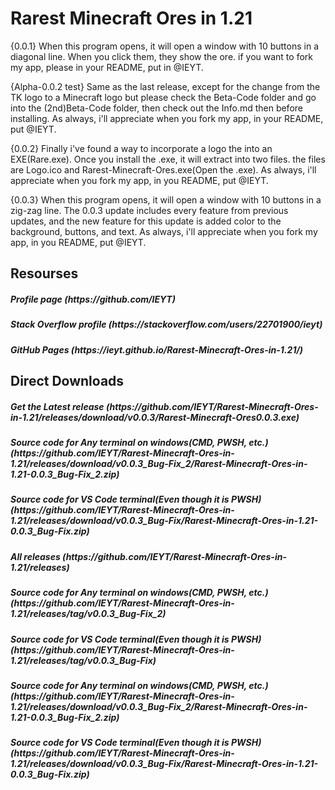 # Rarest Minecraft Ores in 1.21
{0.0.1} When this program opens, it will open a window with 10 buttons in a diagonal line. When you click them, they show the ore. if you want to fork my app, please in your README, put in @IEYT.

{Alpha-0.0.2 test} Same as the last release, except for the change from the TK logo to a Minecraft logo but please check the Beta-Code folder and go into the (2nd)Beta-Code folder, then check out the Info.md then before installing. As always, i'll appreciate when you fork my app, in your README, put @IEYT.

{0.0.2} Finally i've found a way to incorporate a logo the into an EXE(Rare.exe). Once you install the .exe, it will extract into two files. the files are Logo.ico and Rarest-Minecraft-Ores.exe(Open the .exe). As always, i'll appreciate when you fork my app, in you README, put @IEYT.

{0.0.3} When this program opens, it will open a window with 10 buttons in a zig-zag line. The 0.0.3 update includes every feature from previous updates, and the new feature for this update is added color to the background, buttons, and text. As always, i'll appreciate when you fork my app, in you README, put @IEYT.

<h2> Resourses </h2>
<h5> Profile page (https://github.com/IEYT)
<h5> Stack Overflow profile (https://stackoverflow.com/users/22701900/ieyt)
<h5> GitHub Pages (https://ieyt.github.io/Rarest-Minecraft-Ores-in-1.21/)

<h2> Direct Downloads </h2>
<h5>Get the Latest release (https://github.com/IEYT/Rarest-Minecraft-Ores-in-1.21/releases/download/v0.0.3/Rarest-Minecraft-Ores0.0.3.exe)
<h5>Source code for Any terminal on windows(CMD, PWSH, etc.) (https://github.com/IEYT/Rarest-Minecraft-Ores-in-1.21/releases/download/v0.0.3_Bug-Fix_2/Rarest-Minecraft-Ores-in-1.21-0.0.3_Bug-Fix_2.zip)</h5>
<h5>Source code for VS Code terminal(Even though it is PWSH) (https://github.com/IEYT/Rarest-Minecraft-Ores-in-1.21/releases/download/v0.0.3_Bug-Fix/Rarest-Minecraft-Ores-in-1.21-0.0.3_Bug-Fix.zip)</h5>
<h5> All releases (https://github.com/IEYT/Rarest-Minecraft-Ores-in-1.21/releases)
<h5>Source code for Any terminal on windows(CMD, PWSH, etc.) (https://github.com/IEYT/Rarest-Minecraft-Ores-in-1.21/releases/tag/v0.0.3_Bug-Fix_2)</h5>
<h5>Source code for VS Code terminal(Even though it is PWSH) (https://github.com/IEYT/Rarest-Minecraft-Ores-in-1.21/releases/tag/v0.0.3_Bug-Fix)</h5>
<h5>Source code for Any terminal on windows(CMD, PWSH, etc.) (https://github.com/IEYT/Rarest-Minecraft-Ores-in-1.21/releases/download/v0.0.3_Bug-Fix_2/Rarest-Minecraft-Ores-in-1.21-0.0.3_Bug-Fix_2.zip)</h5>
<h5>Source code for VS Code terminal(Even though it is PWSH) (https://github.com/IEYT/Rarest-Minecraft-Ores-in-1.21/releases/download/v0.0.3_Bug-Fix/Rarest-Minecraft-Ores-in-1.21-0.0.3_Bug-Fix.zip)</h5>
